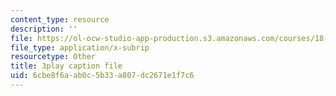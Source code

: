 ```yaml
---
content_type: resource
description: ''
file: https://ol-ocw-studio-app-production.s3.amazonaws.com/courses/18-02sc-multivariable-calculus-fall-2010/6cbe8f6aab0c5b33a807dc2671e1f7c6_p06QDsAPY4g.vtt
file_type: application/x-subrip
resourcetype: Other
title: 3play caption file
uid: 6cbe8f6a-ab0c-5b33-a807-dc2671e1f7c6
---
```

